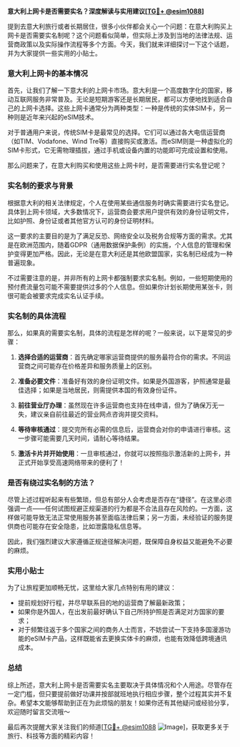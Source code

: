 **意大利上网卡是否需要实名？深度解读与实用建议[[TG💪+ @esim1088](https://t.me/s/esim1088)]**

提到去意大利旅行或者长期居住，很多小伙伴都会关心一个问题：在意大利购买上网卡是否需要实名制呢？这个问题看似简单，但实际上涉及到当地的法律法规、运营商政策以及实际操作流程等多个方面。今天，我们就来详细探讨一下这个话题，并为大家提供一些实用的小贴士。

### 意大利上网卡的基本情况

首先，让我们了解一下意大利的上网卡市场。意大利是一个高度数字化的国家，移动互联网服务非常普及。无论是短期游客还是长期居民，都可以方便地找到适合自己的上网卡选择。这些上网卡通常分为两种类型：一种是传统的实体SIM卡，另一种则是近年来兴起的eSIM技术。

对于普通用户来说，传统SIM卡是最常见的选择。它们可以通过各大电信运营商（如TIM、Vodafone、Wind Tre等）直接购买或激活。而eSIM则是一种虚拟化的SIM卡形式，它无需物理插拔，通过手机或设备内置的功能即可完成设置和使用。

那么问题来了，在意大利购买和使用这些上网卡时，是否需要进行实名登记呢？

### 实名制的要求与背景

根据意大利的相关法律规定，个人在使用某些通信服务时确实需要进行实名登记。具体到上网卡领域，大多数情况下，运营商会要求用户提供有效的身份证明文件，比如护照、身份证或者其他官方认可的身份证明材料。

这一要求的主要目的是为了满足反恐、网络安全以及税务合规等方面的需求。尤其是在欧洲范围内，随着GDPR（通用数据保护条例）的实施，个人信息的管理和保护变得更加严格。因此，无论是在意大利还是其他欧盟国家，实名制已经成为一种普遍现象。

不过需要注意的是，并非所有的上网卡都强制要求实名制。例如，一些短期使用的预付费流量包可能不需要提供过多的个人信息。但如果你计划长期使用某张卡，则很可能会被要求完成实名认证手续。

### 实名制的具体流程

那么，如果真的需要实名制，具体的流程是怎样的呢？一般来说，以下是常见的步骤：

1. **选择合适的运营商**：首先确定哪家运营商提供的服务最符合你的需求。不同运营商之间可能存在价格差异和服务质量上的区别。
   
2. **准备必要文件**：准备好有效的身份证明文件。如果是外国游客，护照通常是最佳选择；如果是当地居民，则需提供本国的有效身份证件。

3. **前往营业厅办理**：虽然现在许多运营商也支持在线申请，但为了确保万无一失，建议亲自前往最近的营业网点咨询并提交资料。

4. **等待审核通过**：提交完所有必需的信息后，运营商会对你的申请进行审核。这一步骤可能需要几天时间，请耐心等待结果。

5. **激活卡片并开始使用**：一旦审核通过，你就可以按照指示激活新的上网卡，并正式开始享受高速网络带来的便利了！

### 是否有绕过实名制的方法？

尽管上述过程听起来有些繁琐，但总有部分人会考虑是否存在“捷径”。在这里必须强调一点——任何试图规避正规渠道的行为都是不合法且存在风险的。一方面，这样做可能导致无法正常使用服务甚至面临法律后果；另一方面，未经验证的服务提供商也可能存在安全隐患，比如泄露隐私信息等。

因此，我们强烈建议大家遵循正规途径解决问题，既保障自身权益又能避免不必要的麻烦。

### 实用小贴士

为了让旅程更加顺畅无忧，这里给大家几点特别有用的建议：

- 提前规划好行程，并尽早联系目的地的运营商了解最新政策；
- 如果你是外国人，在出发前最好确认下自己所持护照是否满足对方国家的要求；
- 对于频繁往返于多个国家之间的商务人士而言，不妨尝试一下支持多国漫游功能的eSIM卡产品，这样既能省去更换实体卡的麻烦，也能有效降低跨境通讯成本。

### 总结

综上所述，意大利上网卡是否需要实名主要取决于具体情况和个人用途。尽管存在一定门槛，但只要提前做好功课并按部就班地执行相应步骤，整个过程其实并不复杂。希望本文能够帮助到正在为此烦恼的朋友！如果你还有其他疑问或经验分享，欢迎随时留言交流哦～

最后再次提醒大家关注我们的频道[[TG💪+ @esim1088](https://t.me/s/esim1088) ![Image](https://i.postimg.cc/4NQfJmqS/Snipaste-2025-05-13-00-14-12.png)]，获取更多关于旅行、科技等方面的精彩内容！